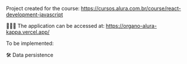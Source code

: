 Project created for the course: https://cursos.alura.com.br/course/react-development-javascript

👩🏻‍💻 The application can be accessed at: https://organo-alura-kappa.vercel.app/

To be implemented:

🛠 Data persistence
